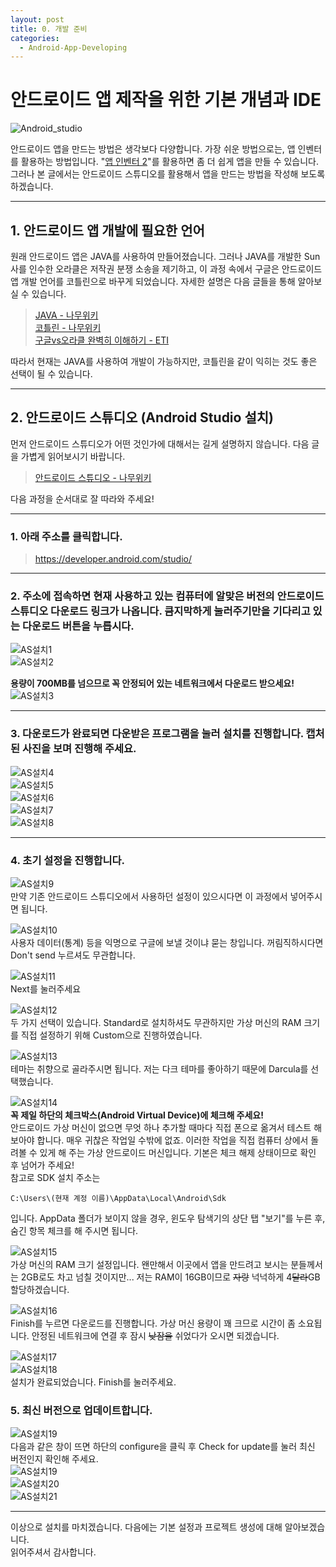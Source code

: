 ```yaml
---
layout: post
title: 0. 개발 준비
categories:
  - Android-App-Developing
---
```


# 안드로이드 앱 제작을 위한 기본 개념과 IDE

![Android_studio](https://user-images.githubusercontent.com/44010902/64094485-d858d680-cd96-11e9-9198-26d5829df56e.jpg)

안드로이드 앱을 만드는 방법은 생각보다 다양합니다. 가장 쉬운 방법으로는, 앱 인벤터를 활용하는 방법입니다. "[앱 인벤터 2](http://ai2.appinventor.mit.edu/)"를 활용하면 좀 더 쉽게 앱을 만들 수 있습니다. 그러나 본 글에서는 안드로이드 스튜디오를 활용해서 앱을 만드는 방법을 작성해 보도록 하겠습니다.

---

## 1. 안드로이드 앱 개발에 필요한 언어

원래 안드로이드 앱은 JAVA를 사용하여 만들어졌습니다. 그러나 JAVA를 개발한 Sun사를 인수한 오라클은 저작권 분쟁 소송을 제기하고, 이 과정 속에서 구글은 안드로이드 앱 개발 언어를 코틀린으로 바꾸게 되었습니다. 자세한 설명은 다음 글들을 통해 알아보실 수 있습니다.

> [JAVA - 나무위키](https://namu.wiki/w/Java)  
> [코틀린 - 나무위키](https://namu.wiki/w/Kotlin)  
> [구글vs오라클 완벽히 이해하기 - ETI](https://etinow.me/1)

따라서 현재는 JAVA를 사용하여 개발이 가능하지만, 코틀린을 같이 익히는 것도 좋은 선택이 될 수 있습니다.

---

## 2. 안드로이드 스튜디오 (Android Studio 설치)

먼저 안드로이드 스튜디오가 어떤 것인가에 대해서는 길게 설명하지 않습니다. 다음 글을 가볍게 읽어보시기 바랍니다.

> [안드로이드 스튜디오 - 나무위키](https://namu.wiki/w/%EC%95%88%EB%93%9C%EB%A1%9C%EC%9D%B4%EB%93%9C%20%EC%8A%A4%ED%8A%9C%EB%94%94%EC%98%A4)

다음 과정을 순서대로 잘 따라와 주세요!

---

### 1. 아래 주소를 클릭합니다.

> https://developer.android.com/studio/

---

### 2. 주소에 접속하면 현재 사용하고 있는 컴퓨터에 알맞은 버전의 안드로이드 스튜디오 다운로드 링크가 나옵니다. 큼지막하게 눌러주기만을 기다리고 있는 다운로드 버튼을 누릅시다.

![AS설치1](https://user-images.githubusercontent.com/44010902/64095007-89ac3c00-cd98-11e9-8359-6a176bc50895.PNG)  
![AS설치2](https://user-images.githubusercontent.com/44010902/64095227-2f5fab00-cd99-11e9-94d9-474cc80613a6.PNG)

**용량이 700MB를 넘으므로 꼭 안정되어 있는 네트워크에서 다운로드 받으세요!**
![AS설치3](https://user-images.githubusercontent.com/44010902/64095351-8d8c8e00-cd99-11e9-82e7-e814743a1e1e.PNG)

---

### 3. 다운로드가 완료되면 다운받은 프로그램을 눌러 설치를 진행합니다. 캡처된 사진을 보며 진행해 주세요.

![AS설치4](https://user-images.githubusercontent.com/44010902/64096643-2670d880-cd9d-11e9-8ed4-ef54c6e3938b.PNG)  
![AS설치5](https://user-images.githubusercontent.com/44010902/64096647-296bc900-cd9d-11e9-9cc5-ef572d739012.PNG)  
![AS설치6](https://user-images.githubusercontent.com/44010902/64096649-2bce2300-cd9d-11e9-8173-7d7bd0c16bbc.PNG)  
![AS설치7](https://user-images.githubusercontent.com/44010902/64096656-2d97e680-cd9d-11e9-811f-8026e01e99fe.PNG)  
![AS설치8](https://user-images.githubusercontent.com/44010902/64096664-2ec91380-cd9d-11e9-99ae-ae76bb8662ad.PNG)

---

### 4. 초기 설정을 진행합니다.

![AS설치9](https://user-images.githubusercontent.com/44010902/64096823-98e1b880-cd9d-11e9-933e-b7f0967c8d0a.PNG)  
만약 기존 안드로이드 스튜디오에서 사용하던 설정이 있으시다면 이 과정에서 넣어주시면 됩니다.

![AS설치10](https://user-images.githubusercontent.com/44010902/64096986-01309a00-cd9e-11e9-89c3-59853c50d17c.PNG)  
사용자 데이터(통계) 등을 익명으로 구글에 보낼 것이냐 묻는 창입니다. 꺼림직하시다면 Don't send 누르셔도 무관합니다.

![AS설치11](https://user-images.githubusercontent.com/44010902/64097265-c0855080-cd9e-11e9-9aed-c8de69d8acc8.PNG)  
Next를 눌러주세요

![AS설치12](https://user-images.githubusercontent.com/44010902/64097830-38a04600-cda0-11e9-8f7f-2be4315ac275.PNG)  
두 가지 선택이 있습니다. Standard로 설치하셔도 무관하지만 가상 머신의 RAM 크기를 직접 설정하기 위해 Custom으로 진행하였습니다.

![AS설치13](https://user-images.githubusercontent.com/44010902/64097834-39d17300-cda0-11e9-97ac-b8e3401cc8ff.PNG)  
테마는 취향으로 골라주시면 됩니다. 저는 다크 테마를 좋아하기 때문에 Darcula를 선택했습니다.

![AS설치14](https://user-images.githubusercontent.com/44010902/64097836-3b9b3680-cda0-11e9-8ce9-ae91035fe3fe.PNG)  
**꼭 제일 하단의 체크박스(Android Virtual Device)에 체크해 주세요!**  
안드로이드 가상 머신이 없으면 무엇 하나 추가할 때마다 직접 폰으로 옮겨서 테스트 해 보아야 합니다. 매우 귀찮은 작업일 수밖에 없죠. 이러한 작업을 직접 컴퓨터 상에서 돌려볼 수 있게 해 주는 가상 안드로이드 머신입니다. 기본은 체크 해제 상태이므로 확인 후 넘어가 주세요!  
참고로 SDK 설치 주소는

```
C:\Users\(현재 계정 이름)\AppData\Local\Android\Sdk
```

입니다. AppData 폴더가 보이지 않을 경우, 윈도우 탐색기의 상단 탭 "보기"를 누른 후, 숨긴 항목 체크를 해 주시면 됩니다.

![AS설치15](https://user-images.githubusercontent.com/44010902/64097838-3ccc6380-cda0-11e9-9a92-273c6d16a77b.PNG)  
가상 머신의 RAM 크기 설정입니다. 왠만해서 이곳에서 앱을 만드려고 보시는 분들께서는 2GB로도 차고 넘칠 것이지만... 저는 RAM이 16GB이므로 ~~자랑~~ 넉넉하게 4~~달라~~GB 할당하겠습니다.

![AS설치16](https://user-images.githubusercontent.com/44010902/64097844-3dfd9080-cda0-11e9-9fdc-02e059562d1b.PNG)  
Finish를 누르면 다운로드를 진행합니다. 가상 머신 용량이 꽤 크므로 시간이 좀 소요됩니다. 안정된 네트워크에 연결 후 잠시 ~~낮잠을~~ 쉬었다가 오시면 되겠습니다.

![AS설치17](https://user-images.githubusercontent.com/44010902/64098294-79e52580-cda1-11e9-8ba3-f16f701f69cb.PNG)  
![AS설치18](https://user-images.githubusercontent.com/44010902/64100749-35f51f00-cda7-11e9-9c85-862297230bc1.PNG)  
설치가 완료되었습니다. Finish를 눌러주세요.

### 5. 최신 버전으로 업데이트합니다.

![AS설치19](https://user-images.githubusercontent.com/44010902/64102693-6d65ca80-cdab-11e9-905f-1c8b31e66540.PNG)  
다음과 같은 창이 뜨면 하단의 configure을 클릭 후 Check for update를 눌러 최신 버전인지 확인해 주세요.  
![AS설치19](https://user-images.githubusercontent.com/44010902/64102920-e6652200-cdab-11e9-8ab7-0459e8458c01.PNG)  
![AS설치20](https://user-images.githubusercontent.com/44010902/64102921-e6fdb880-cdab-11e9-9e44-06a152925bd2.PNG)  
![AS설치21](https://user-images.githubusercontent.com/44010902/64102923-e6fdb880-cdab-11e9-9d90-7073a7e4e80b.PNG)

---

이상으로 설치를 마치겠습니다. 다음에는 기본 설정과 프로젝트 생성에 대해 알아보겠습니다.  
읽어주셔서 감사합니다.

